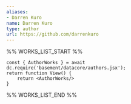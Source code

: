 ```yaml
---
aliases:
- Darren Kuro
name: Darren Kuro
type: author
url: https://github.com/darrenkuro
---
```



%% WORKS_LIST_START %%

```datacorejsx
const { AuthorWorks } = await dc.require('basement/datacore/authors.jsx');
return function View() {
    return <AuthorWorks/>
}
```
%% WORKS_LIST_END %%